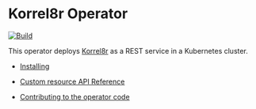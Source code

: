 # Korrel8r Operator

[![Build](https://github.com/korrel8r/korrel8r/actions/workflows/build.yml/badge.svg)](https://github.com/korrel8r/korrel8r/actions/workflows/build.yml)

This operator deploys [Korrel8r](https://github.com/korrel8r/korrel8r#readme) as a REST service in a Kubernetes cluster.

- [Installing](doc/install.adoc)
- [Custom resource API Reference](doc/zz_api-ref.adoc)

- [Contributing to the operator code](doc/HACKING.adoc)

<!-- ❗NOTE❗ All documentation on this site uses asciidoc, exccept for this README. -->
<!-- This README is markdown to display properly on pkg.go.dev, for Go package documentation. -->
